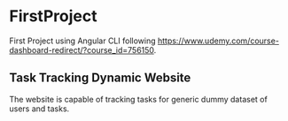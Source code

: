 # FirstProject

First Project using Angular CLI following https://www.udemy.com/course-dashboard-redirect/?course_id=756150.

## Task Tracking Dynamic Website

The website is capable of tracking tasks for generic dummy dataset of users and tasks.